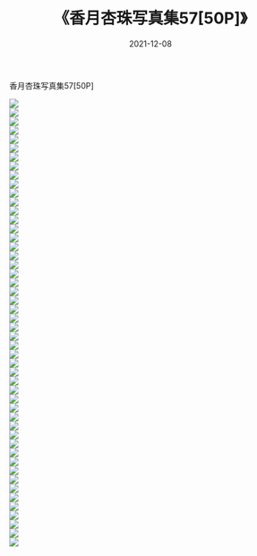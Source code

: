 ﻿---
layout: post
title:  《香月杏珠写真集57[50P]》
date:   2021-12-08
img: http://img.660000.xyz/Sharelink/性感/2021/香月杏珠写真集57[50P]/000.jpg
categories: [美女, 清纯, 唯美]
---

香月杏珠写真集57[50P]

  ![](http://img.660000.xyz/Sharelink/性感/2021/香月杏珠写真集57[50P]/001.jpg) <br> ![](http://img.660000.xyz/Sharelink/性感/2021/香月杏珠写真集57[50P]/002.jpg) <br> ![](http://img.660000.xyz/Sharelink/性感/2021/香月杏珠写真集57[50P]/003.jpg) <br> ![](http://img.660000.xyz/Sharelink/性感/2021/香月杏珠写真集57[50P]/004.jpg) <br> ![](http://img.660000.xyz/Sharelink/性感/2021/香月杏珠写真集57[50P]/005.jpg) <br> ![](http://img.660000.xyz/Sharelink/性感/2021/香月杏珠写真集57[50P]/006.jpg) <br> ![](http://img.660000.xyz/Sharelink/性感/2021/香月杏珠写真集57[50P]/007.jpg) <br> ![](http://img.660000.xyz/Sharelink/性感/2021/香月杏珠写真集57[50P]/008.jpg) <br> ![](http://img.660000.xyz/Sharelink/性感/2021/香月杏珠写真集57[50P]/009.jpg) <br> ![](http://img.660000.xyz/Sharelink/性感/2021/香月杏珠写真集57[50P]/010.jpg) <br> ![](http://img.660000.xyz/Sharelink/性感/2021/香月杏珠写真集57[50P]/011.jpg) <br> ![](http://img.660000.xyz/Sharelink/性感/2021/香月杏珠写真集57[50P]/012.jpg) <br> ![](http://img.660000.xyz/Sharelink/性感/2021/香月杏珠写真集57[50P]/013.jpg) <br> ![](http://img.660000.xyz/Sharelink/性感/2021/香月杏珠写真集57[50P]/014.jpg) <br> ![](http://img.660000.xyz/Sharelink/性感/2021/香月杏珠写真集57[50P]/015.jpg) <br> ![](http://img.660000.xyz/Sharelink/性感/2021/香月杏珠写真集57[50P]/016.jpg) <br> ![](http://img.660000.xyz/Sharelink/性感/2021/香月杏珠写真集57[50P]/017.jpg) <br> ![](http://img.660000.xyz/Sharelink/性感/2021/香月杏珠写真集57[50P]/018.jpg) <br> ![](http://img.660000.xyz/Sharelink/性感/2021/香月杏珠写真集57[50P]/019.jpg) <br> ![](http://img.660000.xyz/Sharelink/性感/2021/香月杏珠写真集57[50P]/020.jpg) <br> ![](http://img.660000.xyz/Sharelink/性感/2021/香月杏珠写真集57[50P]/021.jpg) <br> ![](http://img.660000.xyz/Sharelink/性感/2021/香月杏珠写真集57[50P]/022.jpg) <br> ![](http://img.660000.xyz/Sharelink/性感/2021/香月杏珠写真集57[50P]/023.jpg) <br> ![](http://img.660000.xyz/Sharelink/性感/2021/香月杏珠写真集57[50P]/024.jpg) <br> ![](http://img.660000.xyz/Sharelink/性感/2021/香月杏珠写真集57[50P]/025.jpg) <br> ![](http://img.660000.xyz/Sharelink/性感/2021/香月杏珠写真集57[50P]/026.jpg) <br> ![](http://img.660000.xyz/Sharelink/性感/2021/香月杏珠写真集57[50P]/027.jpg) <br> ![](http://img.660000.xyz/Sharelink/性感/2021/香月杏珠写真集57[50P]/028.jpg) <br> ![](http://img.660000.xyz/Sharelink/性感/2021/香月杏珠写真集57[50P]/029.jpg) <br> ![](http://img.660000.xyz/Sharelink/性感/2021/香月杏珠写真集57[50P]/030.jpg) <br> ![](http://img.660000.xyz/Sharelink/性感/2021/香月杏珠写真集57[50P]/031.jpg) <br> ![](http://img.660000.xyz/Sharelink/性感/2021/香月杏珠写真集57[50P]/032.jpg) <br> ![](http://img.660000.xyz/Sharelink/性感/2021/香月杏珠写真集57[50P]/033.jpg) <br> ![](http://img.660000.xyz/Sharelink/性感/2021/香月杏珠写真集57[50P]/034.jpg) <br> ![](http://img.660000.xyz/Sharelink/性感/2021/香月杏珠写真集57[50P]/035.jpg) <br> ![](http://img.660000.xyz/Sharelink/性感/2021/香月杏珠写真集57[50P]/036.jpg) <br> ![](http://img.660000.xyz/Sharelink/性感/2021/香月杏珠写真集57[50P]/037.jpg) <br> ![](http://img.660000.xyz/Sharelink/性感/2021/香月杏珠写真集57[50P]/038.jpg) <br> ![](http://img.660000.xyz/Sharelink/性感/2021/香月杏珠写真集57[50P]/039.jpg) <br> ![](http://img.660000.xyz/Sharelink/性感/2021/香月杏珠写真集57[50P]/040.jpg) <br> ![](http://img.660000.xyz/Sharelink/性感/2021/香月杏珠写真集57[50P]/041.jpg) <br> ![](http://img.660000.xyz/Sharelink/性感/2021/香月杏珠写真集57[50P]/042.jpg) <br> ![](http://img.660000.xyz/Sharelink/性感/2021/香月杏珠写真集57[50P]/043.jpg) <br> ![](http://img.660000.xyz/Sharelink/性感/2021/香月杏珠写真集57[50P]/044.jpg) <br> ![](http://img.660000.xyz/Sharelink/性感/2021/香月杏珠写真集57[50P]/045.jpg) <br> ![](http://img.660000.xyz/Sharelink/性感/2021/香月杏珠写真集57[50P]/046.jpg) <br> ![](http://img.660000.xyz/Sharelink/性感/2021/香月杏珠写真集57[50P]/047.jpg) <br> ![](http://img.660000.xyz/Sharelink/性感/2021/香月杏珠写真集57[50P]/048.jpg) <br> ![](http://img.660000.xyz/Sharelink/性感/2021/香月杏珠写真集57[50P]/049.jpg) <br> ![](http://img.660000.xyz/Sharelink/性感/2021/香月杏珠写真集57[50P]/050.jpg) <br>
